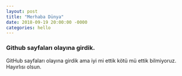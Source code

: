 ```yaml
---
layout: post
title: "Merhaba Dünya"
date: 2018-09-19 20:00:00 -0000
categories: hello
---
```

### Github sayfaları olayına girdik.

GitHub sayfaları olayına girdik ama iyi mi ettik kötü mü ettik bilmiyoruz. Hayırlısı olsun.
